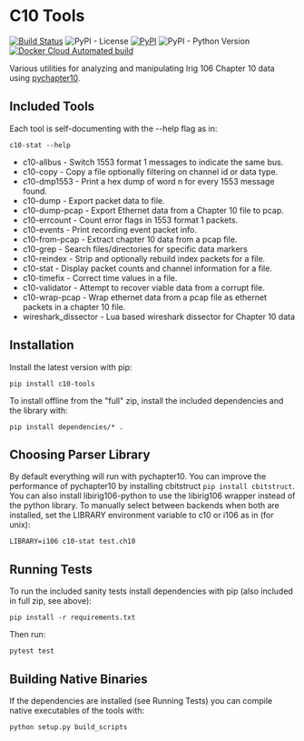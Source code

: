 
# C10 Tools

[![Build Status](https://img.shields.io/azure-devops/build/atac-bham/ee9fec36-25b3-4698-9fc2-f77a58ad9ecb/8)](https://dev.azure.com/atac-bham/c10-tools/_build/latest?definitionId=8&branchName=master)
![PyPI - License](https://img.shields.io/github/license/atac/c10-tools)
[![PyPI](https://img.shields.io/pypi/v/c10-tools)](https://pypi.org/project/c10-tools/)
![PyPI - Python Version](https://img.shields.io/pypi/pyversions/c10-tools)
[![Docker Cloud Automated build](https://img.shields.io/docker/cloud/automated/mcferrill/c10-tools)](https://hub.docker.com/repository/docker/mcferrill/c10-tools/builds)

Various utilities for analyzing and manipulating Irig 106 Chapter 10 data using
[pychapter10](https://github.com/atac/pychapter10).


## Included Tools

Each tool is self-documenting with the --help flag as in:

```
c10-stat --help
```

* c10-allbus - Switch 1553 format 1 messages to indicate the same bus.
* c10-copy - Copy a file optionally filtering on channel id or data type.
* c10-dmp1553 - Print a hex dump of word n for every 1553 message found.
* c10-dump - Export packet data to file.
* c10-dump-pcap - Export Ethernet data from a Chapter 10 file to pcap.
* c10-errcount - Count error flags in 1553 format 1 packets.
* c10-events - Print recording event packet info.
* c10-from-pcap - Extract chapter 10 data from a pcap file.
* c10-grep - Search files/directories for specific data markers
* c10-reindex - Strip and optionally rebuild index packets for a file.
* c10-stat - Display packet counts and channel information for a file.
* c10-timefix - Correct time values in a file.
* c10-validator - Attempt to recover viable data from a corrupt file.
* c10-wrap-pcap - Wrap ethernet data from a pcap file as ethernet packets in a
  chapter 10 file.
* wireshark_dissector - Lua based wireshark dissector for Chapter 10 data

## Installation

Install the latest version with pip:

```
pip install c10-tools
```

To install offline from the "full" zip, install the included dependencies and the library with:

```
pip install dependencies/* .
```

## Choosing Parser Library

By default everything will run with pychapter10.
You can improve the performance of pychapter10 by installing cbitstruct `pip install cbitstruct`.
You can also install libirig106-python to use the libirig106 wrapper instead of the python library.
To manually select between backends when both are installed, set the LIBRARY environment variable to c10 or i106 as in (for unix):

```
LIBRARY=i106 c10-stat test.ch10
```

## Running Tests

To run the included sanity tests install dependencies with pip (also included in full zip, see above):

```
pip install -r requirements.txt
```

Then run:

```
pytest test
```

## Building Native Binaries

If the dependencies are installed (see Running Tests) you can compile native executables of the tools with:

```
python setup.py build_scripts
```
